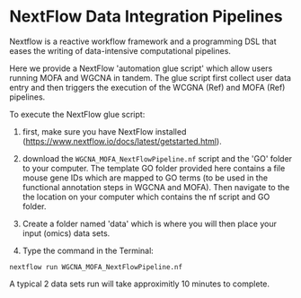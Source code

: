 # NextFlow Data Integration Pipelines
Nextflow is a reactive workflow framework and a programming DSL that eases the writing of data-intensive computational pipelines. 

Here we provide a NextFlow 'automation glue script' which allow users running MOFA and WGCNA in tandem. The glue script first collect user data entry and then triggers the execution of the WCGNA (Ref) and MOFA (Ref) pipelines.

To execute the NextFlow glue script: 
1) first, make sure you have NextFlow installed (https://www.nextflow.io/docs/latest/getstarted.html).

2) download the ```WGCNA_MOFA_NextFlowPipeline.nf``` script and the 'GO' folder to your computer. The template GO folder provided here contains a file mouse gene IDs which are mapped to GO terms (to be used in the functional annotation steps in WGCNA and MOFA). Then navigate to the the location on your computer which contains the nf script and GO folder. 

3) Create a folder named 'data' which is where you will then place your input (omics) data sets. 

4) Type the command in the Terminal: 
```
nextflow run WGCNA_MOFA_NextFlowPipeline.nf 
```
A typical 2 data sets run will take approximitly 10 minutes to complete. 
